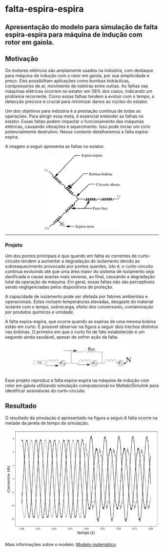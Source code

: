 # falta-espira-espira
Apresentação do modelo para simulação de falta espira-espira para máquina de indução com rotor em gaiola.
---

## Motivação
Os motores elétricos são amplamente usados na indústria, com destaque para máquina de indução com o rotor em gaiola, por sua simplicidade e preço. Eles possibilitam aplicações como bombas hidráulicas, compressores de ar, movimento de esteiras entre outras. As falhas nas máquinas elétricas ocorrem no estator em 38% dos casos, indicando um problema recorrente. Como essas falhas tendem a evoluir com o tempo, a detecção precoce é crucial para minimizar danos ao núcleo do estator.

Um dos objetivos para indústria é a prestação contínua de todas as operações. Para atingir essa meta, é essencial entender as falhas no estator. Essas faltas podem impactar o funcionamento das máquinas elétricas, causando vibrações e aquecimento. Isso pode iniciar um ciclo potencialmente destrutivo. Nesse contexto detalharemos a falta espira-espira.

A imagem a seguir apresenta as faltas no estator.
<div align="center">

<img src="https://raw.githubusercontent.com/andersoncsalles/falta-espira-espira/main/imagens/faltas_estator.png" width="250" height="250">

</div>

---

### Projeto

Um dos pontos principais é que quando em falha as correntes de curto-circuito tendem a aumentar a degradação do isolamento devido ao sobreaquecimento provocado por pontos quentes, isto é, o curto-circuito continua evoluindo até que uma área maior do sistema de isolamento seja danificada e cause avarias mais severas, ao final, causando a degradação total da operação da máquina. Em geral, essas faltas não são perceptíveis sendo negligenciadas pelos dispositivos de proteção.

A capacidade de isolamento pode ser afetada por fatores ambientais e operacionais. Estes incluem temperaturas elevadas, desgaste do material isolante com o tempo, sobrecarga, efeito dos conversores, contaminação por produtos químicos e umidade.

A falta espira-espira, que ocorre quando as espiras de uma mesma bobina estão em curto. É possível observar na figura a seguir dois trechos distintos nas bobinas. O primeiro em que o curto foi de fato estabelecido e um segundo ainda saudável, apesar de sofrer ação da falta. 

<div align="center">
  
![espira=espira](https://raw.githubusercontent.com/andersoncsalles/falta-espira-espira/main/imagens/falta_espira-espira.png)

</div>


Esse projeto reproduz a falta espira-espira na máquina de indução com rotor em gaiola utilizando simulação computacional no Matlab/Simulink para identificar assinaturas do curto-circuito.


## Resultado
O resultado da simulação é apresentado na figura a seguir.A falta ocorre na metade da janela de tempo da simulação. 

<div align="center">

<img src="https://raw.githubusercontent.com/andersoncsalles/falta-espira-espira/main/imagens/resultado_simula%C3%A7%C3%A3o.png" width="500" height="350">

</div>

Mais informações sobre o modelo: [Modelo matemático](https://github.com/andersoncsalles/falta-espira-espira/blob/main/modelo/Modelo.md)


